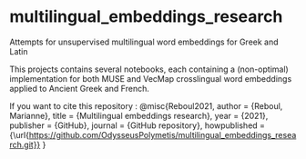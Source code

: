 # multilingual_embeddings_research
Attempts for unsupervised multilingual word embeddings for Greek and Latin

This projects contains several notebooks, each containing a (non-optimal) implementation for both MUSE and VecMap crosslingual word embeddings applied to Ancient Greek and French.

If you want to cite this repository :
@misc{Reboul2021,
  author = {Reboul, Marianne},
  title = {Multilingual embeddings research},
  year = {2021},
  publisher = {GitHub},
  journal = {GitHub repository},
  howpublished = {\url{https://github.com/OdysseusPolymetis/multilingual_embeddings_research.git}}
}
